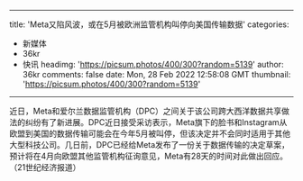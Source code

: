 
---
title: 'Meta又陷风波，或在5月被欧洲监管机构叫停向美国传输数据'
categories: 
 - 新媒体
 - 36kr
 - 快讯
headimg: 'https://picsum.photos/400/300?random=5139'
author: 36kr
comments: false
date: Mon, 28 Feb 2022 12:58:08 GMT
thumbnail: 'https://picsum.photos/400/300?random=5139'
---

<div>   
近日，Meta和爱尔兰数据监管机构（DPC）之间关于该公司跨大西洋数据共享做法的纠纷有了新进展。DPC近日接受采访表示，Meta旗下的脸书和Instagram从欧盟到美国的数据传输可能会在今年5月被叫停，但该决定并不会同时适用于其他大型科技公司。几日前，DPC已经给Meta发布了一份关于数据传输的决定草案，预计将在4月向欧盟其他监管机构征询意见，Meta有28天的时间对此做出回应。（21世纪经济报道）  
</div>
            